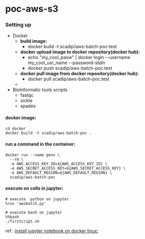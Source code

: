 # poc-aws-s3

### Setting up ###
- Docker
    - **build image:**
      - docker build -t scadip/aws-batch-poc:test
    - **docker upload image to docker repository(docker hub):**
      - echo "my_cool_pasw" | docker login --username my_cool_usr_name --password-stdin
      - docker push scadip/aws-batch-poc:test
    - **docker pull image from docker repository(docker hub):**
      - docker pull scadip/aws-batch-poc:test  
    - 
- BioInformatic tools scripts 
    - fastqc
    - sickle
    - spades




#### docker image:
```shell
cd docker 
docker build -t scadip/aws-batch-poc .
```

#### run a command in the container:
```shell
docker run --name genx \
  --rm \
  -e AWS_ACCESS_KEY_ID=${AWS_ACCESS_KEY_ID} \
  -e AWS_SECRET_ACCESS_KEY=${AWS_SECRET_ACCESS_KEY} \
  -e AWS_DEFAULT_REGION=${AWS_DEFAULT_REGION} \
  scadip/aws-batch-poc
```

#### execute on cells in jupyter: 
```shell
# execute  python on jupyter
%run 'awsbatch.py'  

# execute bash on jupyter
%%bash
./firstcript.sh 
```

ref.: [install jupyter notebook on docker linux:](https://tcoil.info/build-custom-miniconda-docker-image-with-dockerfile/)
